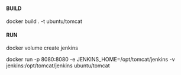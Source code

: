 #### BUILD

docker build . -t ubuntu/tomcat

#### RUN

docker volume create jenkins

docker run -p 8080:8080 -e JENKINS_HOME=/opt/tomcat/jenkins -v jenkins:/opt/tomcat/jenkins ubuntu/tomcat